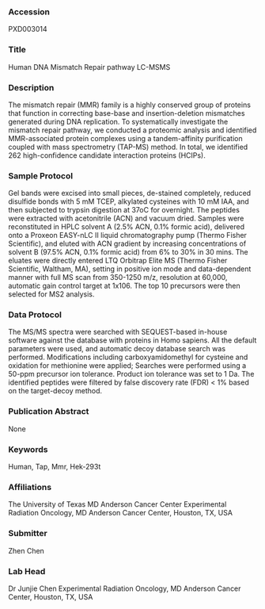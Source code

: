 ### Accession
PXD003014

### Title
Human DNA Mismatch Repair pathway LC-MSMS

### Description
The mismatch repair (MMR) family is a highly conserved group of proteins that function in correcting base-base and insertion-deletion mismatches generated during DNA replication. To systematically investigate the mismatch repair pathway, we conducted a proteomic analysis and identified MMR-associated protein complexes using a tandem-affinity purification coupled with mass spectrometry (TAP-MS) method. In total, we identified 262 high-confidence candidate interaction proteins (HCIPs).

### Sample Protocol
Gel bands were excised into small pieces, de-stained completely, reduced disulfide bonds with 5 mM TCEP, alkylated cysteines with 10 mM IAA, and then subjected to trypsin digestion at 37oC for overnight. The peptides were extracted with acetonitrile (ACN) and vacuum dried. Samples were reconstituted in HPLC solvent A (2.5% ACN, 0.1% formic acid), delivered onto a Proxeon EASY-nLC II liquid chromatography pump (Thermo Fisher Scientific), and eluted with ACN gradient by increasing concentrations of solvent B (97.5% ACN, 0.1% formic acid) from 6% to 30% in 30 mins. The eluates were directly entered LTQ Orbitrap Elite MS (Thermo Fisher Scientific, Waltham, MA), setting in positive ion mode and data-dependent manner with full MS scan from 350-1250 m/z, resolution at 60,000, automatic gain control target at 1x106. The top 10 precursors were then selected for MS2 analysis.

### Data Protocol
The MS/MS spectra were searched with SEQUEST-based in-house software against the database with proteins in Homo sapiens. All the default parameters were used, and automatic decoy database search was performed. Modifications including carboxyamidomethyl for cysteine and oxidation for methionine were applied; Searches were performed using a 50-ppm precursor ion tolerance. Product ion tolerance was set to 1 Da. The identified peptides were filtered by false discovery rate (FDR) < 1% based on the target-decoy method.

### Publication Abstract
None

### Keywords
Human, Tap, Mmr, Hek-293t

### Affiliations
The University of Texas MD Anderson Cancer Center
Experimental Radiation Oncology, MD Anderson Cancer Center, Houston, TX, USA

### Submitter
Zhen Chen

### Lab Head
Dr Junjie Chen
Experimental Radiation Oncology, MD Anderson Cancer Center, Houston, TX, USA


